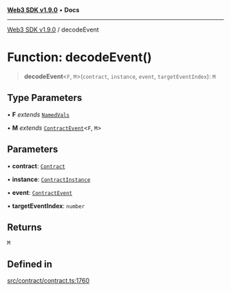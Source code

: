 [**Web3 SDK v1.9.0**](../README.md) • **Docs**

***

[Web3 SDK v1.9.0](../globals.md) / decodeEvent

# Function: decodeEvent()

> **decodeEvent**\<`F`, `M`\>(`contract`, `instance`, `event`, `targetEventIndex`): `M`

## Type Parameters

• **F** *extends* [`NamedVals`](../type-aliases/NamedVals.md)

• **M** *extends* [`ContractEvent`](../interfaces/ContractEvent.md)\<`F`, `M`\>

## Parameters

• **contract**: [`Contract`](../classes/Contract.md)

• **instance**: [`ContractInstance`](../classes/ContractInstance.md)

• **event**: [`ContractEvent`](../namespaces/node/interfaces/ContractEvent.md)

• **targetEventIndex**: `number`

## Returns

`M`

## Defined in

[src/contract/contract.ts:1760](https://github.com/Mystic-Nayy/alephium-web3/blob/ee41f5e0e7d7fb0b155fe62f05b2ac03772895ca/packages/web3/src/contract/contract.ts#L1760)
